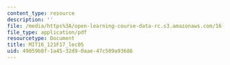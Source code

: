 ```yaml
---
content_type: resource
description: ''
file: /media/https%3A/open-learning-course-data-rc.s3.amazonaws.com/16-121-analytical-subsonic-aerodynamics-fall-2017/49059b8f1a4532d90aae47c509a93686_MIT16_121F17_lec05.pdf
file_type: application/pdf
resourcetype: Document
title: MIT16_121F17_lec05
uid: 49059b8f-1a45-32d9-0aae-47c509a93686
---
```

